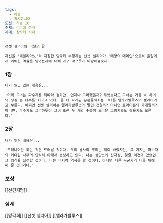 ```yaml
---
tags:
  - 하늘
  - 참사회시대
도전: 하늘 10
주제: 리미애 성례
시대: 참사회 시대
---
```




```
선셋 셀리아와 나날의 끝

자신을 '에밀리아노'라 지칭한 망각회 수행자는 선셋 셀리아가 '태양의 대리인'으로써 윤일에서 어떠한 역할을 맡았는지에 대해 마구 악쓰듯이 비방해놓았다. 

```
### 1장

```
내가 읽고 있는 내용은...

'이제 그녀는 파수자를 뒤따라 걷지만, 언제나 그러했을까? 무엇보다도 그녀는 거울 속 하녀의 성질 중 다수를 지니고 있다. 좀 더 오래된 문헌들에서는 그녀를 엘라가발루스의 셀리아라고 부른다. 어쩌면 선셋 셀리아는 엘라가발루스의 딸인 것일까? 아니면 트라이폰의 자매일까? 아니면, 파수자도 그러하듯이 그녀 또한 두 개의 촛불이 드리운 그림자와도 같을지도 모른다.'
```
### 2장

```
내가 읽은 내용은...

'드러나야만 하는 것은 드러날 것이다. 우리 결사의 뿌리는 색이 바랬지만, 그 가지는 파수자의 커다란 나무의 안식처 아래서 번성하고 있다. 나는 성단소와 십자성, 닻줄 이전에 있었던 그 의식을 집전할 것이다. 나는 마지막 역사를 쓸 것이다. 아니면 다른 누군가가 나를 위해 써 줄 것이거나.'
```


### 보상

[[선견지명]]

### 상세

[[망각회]]
[[선셋 셀리아]]
[[엘라가발루스]]